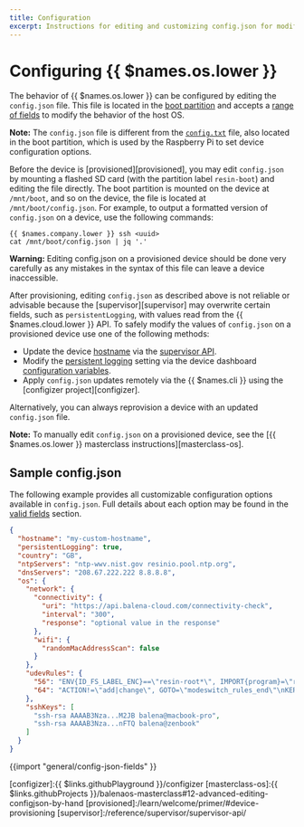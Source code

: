 ```yaml
---
title: Configuration
excerpt: Instructions for editing and customizing config.json for modifying the behavior of {{ $names.os.lower }}
---
```


# Configuring {{ $names.os.lower }}

The behavior of {{ $names.os.lower }} can be configured by editing the `config.json` file. This file is located in the [boot partition][boot-partition] and accepts a [range of fields](#valid-fields) to modify the behavior of the host OS.

**Note:** The `config.json` file is different from the [`config.txt`][config-txt] file, also located in the boot partition, which is used by the Raspberry Pi to set device configuration options.

Before the device is [provisioned][provisioned], you may edit `config.json` by mounting a flashed SD card (with the partition label `resin-boot`) and editing the file directly. The boot partition is mounted on the device at `/mnt/boot`, and so on the device, the file is located at `/mnt/boot/config.json`. For example, to output a formatted version of `config.json` on a device, use the following commands:

```shell
{{ $names.company.lower }} ssh <uuid>
cat /mnt/boot/config.json | jq '.'
```

**Warning:** Editing config.json on a provisioned device should be done very carefully as any mistakes in the syntax of this file can leave a device inaccessible.

After provisioning, editing `config.json` as described above is not reliable or advisable because the [supervisor][supervisor] may overwrite certain fields, such as `persistentLogging`, with values read from the {{ $names.cloud.lower }} API. To safely modify the values of `config.json` on a provisioned device use one of the following methods:

- Update the device [hostname](#hostname) via the [supervisor API][hostname].
- Modify the [persistent logging](#persistentlogging) setting via the device dashboard [configuration variables][configuration].
- Apply `config.json` updates remotely via the {{ $names.cli }} using the [configizer project][configizer].

Alternatively, you can always reprovision a device with an updated `config.json` file.

**Note:** To manually edit `config.json` on a provisioned device, see the [{{ $names.os.lower }} masterclass instructions][masterclass-os].

## Sample config.json

The following example provides all customizable configuration options available in `config.json`. Full details about each option may be found in the [valid fields](#valid-fields) section.

```json
{
  "hostname": "my-custom-hostname",
  "persistentLogging": true,
  "country": "GB",
  "ntpServers": "ntp-wwv.nist.gov resinio.pool.ntp.org",
  "dnsServers": "208.67.222.222 8.8.8.8",
  "os": {
    "network": {
      "connectivity": {
        "uri": "https://api.balena-cloud.com/connectivity-check",
        "interval": "300",
        "response": "optional value in the response"
      },
      "wifi": {
        "randomMacAddressScan": false
      }
    },
    "udevRules": {
      "56": "ENV{ID_FS_LABEL_ENC}==\"resin-root*\", IMPORT{program}=\"resin_update_state_probe $devnode\", SYMLINK+=\"disk/by-state/$env{RESIN_UPDATE_STATE}\"",
      "64": "ACTION!=\"add|change\", GOTO=\"modeswitch_rules_end\"\nKERNEL==\"ttyACM*\", ATTRS{idVendor}==\"1546\", ATTRS{idProduct}==\"1146\", TAG+=\"systemd\", ENV{SYSTEMD_WANTS}=\"u-blox-switch@'%E{DEVNAME}'.service\"\nLBEL=\"modeswitch_rules_end\"\n"
    },
    "sshKeys": [
      "ssh-rsa AAAAB3Nza...M2JB balena@macbook-pro",
      "ssh-rsa AAAAB3Nza...nFTQ balena@zenbook"
    ]
  }
}
```

{{import "general/config-json-fields" }}

[boot-partition]: /reference/OS/overview/2.x/#stateless-and-read-only-rootfs
[config-txt]: /reference/OS/advanced/#configtxt
[country-codes]: https://en.wikipedia.org/wiki/ISO_3166-1_alpha-2
[hostname]: /reference/supervisor/supervisor-api/#patch-v1devicehost-config
[configuration]: /learn/manage/configuration/
[nm-connectivity]: https://developer.gnome.org/NetworkManager/stable/NetworkManager.conf.html
[configizer]:{{ $links.githubPlayground }}/configizer
[masterclass-os]:{{ $links.githubProjects }}/balenaos-masterclass#12-advanced-editing-configjson-by-hand
[provisioned]:/learn/welcome/primer/#device-provisioning
[supervisor]:/reference/supervisor/supervisor-api/
